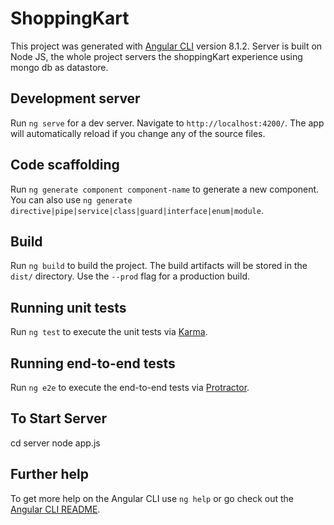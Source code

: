 # ShoppingKart

This project was generated with [Angular CLI](https://github.com/angular/angular-cli) version 8.1.2.
Server is built on Node JS, the whole project servers the shoppingKart experience using mongo db as datastore.

## Development server

Run `ng serve` for a dev server. Navigate to `http://localhost:4200/`. The app will automatically reload if you change any of the source files.

## Code scaffolding

Run `ng generate component component-name` to generate a new component. You can also use `ng generate directive|pipe|service|class|guard|interface|enum|module`.

## Build

Run `ng build` to build the project. The build artifacts will be stored in the `dist/` directory. Use the `--prod` flag for a production build.

## Running unit tests

Run `ng test` to execute the unit tests via [Karma](https://karma-runner.github.io).

## Running end-to-end tests

Run `ng e2e` to execute the end-to-end tests via [Protractor](http://www.protractortest.org/).

## To Start Server

cd server
node app.js

## Further help

To get more help on the Angular CLI use `ng help` or go check out the [Angular CLI README](https://github.com/angular/angular-cli/blob/master/README.md).
